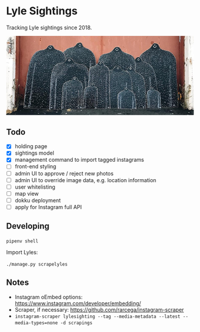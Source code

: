 # Lyle Sightings

Tracking Lyle sightings since 2018.

![Screenshot](lyles.jpg)

## Todo

 - [x] holding page
 - [x] sightings model
 - [x] management command to import tagged instagrams
 - [ ] front-end styling
 - [ ] admin UI to approve / reject new photos
 - [ ] admin UI to override image data, e.g. location information
 - [ ] user whitelisting
 - [ ] map view
 - [ ] dokku deployment
 - [ ] apply for Instagram full API

## Developing

`pipenv shell`

Import Lyles:

`./manage.py scrapelyles`

## Notes

 - Instagram oEmbed options: https://www.instagram.com/developer/embedding/
 - Scraper, if necessary: https://github.com/rarcega/instagram-scraper
  - `instagram-scraper lylesighting --tag --media-metadata --latest --media-types=none -d scrapings`